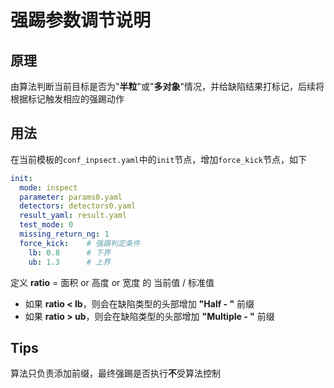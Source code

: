 # 强踢参数调节说明

## 原理

由算法判断当前目标是否为"**半粒**"或"**多对象**"情况，并给缺陷结果打标记，后续将根据标记触发相应的强踢动作

## 用法

在当前模板的```conf_inpsect.yaml```中的```init```节点，增加```force_kick```节点，如下

```yaml
init:
  mode: inspect
  parameter: params0.yaml
  detectors: detectors0.yaml
  result_yaml: result.yaml
  test_mode: 0
  missing_return_ng: 1
  force_kick:    # 强踢判定条件
    lb: 0.8      # 下界
    ub: 1.3      # 上界
```

定义 **ratio** = 面积 or 高度 or 宽度 的 当前值 / 标准值

- 如果 **ratio < lb**，则会在缺陷类型的头部增加 **"Half - "** 前缀
- 如果 **ratio > ub**，则会在缺陷类型的头部增加 **"Multiple - "** 前缀

## Tips

算法只负责添加前缀，最终强踢是否执行**不**受算法控制